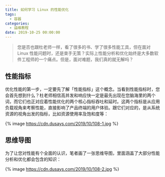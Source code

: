 ```yaml
---
title: 如何学习 Linux 的性能优化
tags:
  - 容器
categories:
  - 运维教程
date: 2019-10-25 00:00:00
---
```


> 您是否也跟杜老师一样，看了很多的书、学了很多性能工具，但在面对 Linux 性能问题时，还是束手无策？实际上性能分析和优化始终是大多数软件工程师的一个痛点。但是，面对难题，我们真的就无解吗？

<!-- more -->

## 性能指标

优化性能的第一步，一定要先了解「性能指标」这个概念。当看到性能指标时，您会首先想到什么？杜老师相信高并发和响应快一定是最先出现在您脑海里的两个词，而它们也正对应着性能优化的两个核心指标吞吐和延时。这两个指标是从应用负载视角来考察性能，直接影响了产品终端的用户体验。跟它们对应的，是从系统资源的视角出发的指标，比如资源使用率及饱和度等：

{% image https://cdn.dusays.com/2019/10/108-1.jpg %}

## 思维导图

为了让您对性能有个全面的认识，笔者画了一张思维导图，里面涵盖了大部分性能分析和优化都会包含的知识：

{% image https://cdn.dusays.com/2019/10/108-2.jpg %}